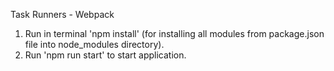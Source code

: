 Task Runners - Webpack

1. Run in terminal 'npm install' (for installing all modules from package.json file into node_modules directory).
2. Run 'npm run start' to start application.